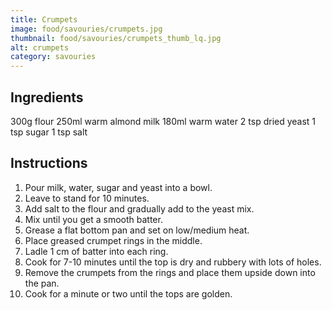 ```yaml
---
title: Crumpets
image: food/savouries/crumpets.jpg
thumbnail: food/savouries/crumpets_thumb_lq.jpg
alt: crumpets
category: savouries
---
```


## Ingredients

300g flour
250ml warm almond milk
180ml warm water
2 tsp dried yeast
1 tsp sugar
1 tsp salt

## Instructions

1. Pour milk, water, sugar and yeast into a bowl.
1. Leave to stand for 10 minutes.
1. Add salt to the flour and gradually add to the yeast mix.
1. Mix until you get a smooth batter.
1. Grease a flat bottom pan and set on low/medium heat.
1. Place greased crumpet rings in the middle.
1. Ladle 1 cm of batter into each ring.
1. Cook for 7-10 minutes until the top is dry and rubbery with lots of holes.
1. Remove the crumpets from the rings and place them upside down into the pan.
1. Cook for a minute or two until the tops are golden.
